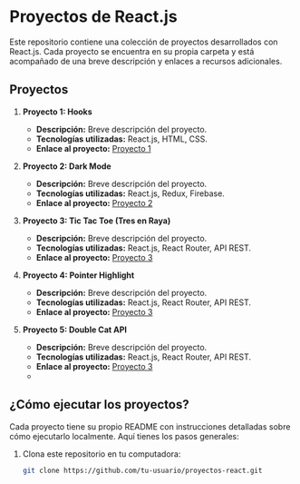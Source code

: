 # Proyectos de React.js

Este repositorio contiene una colección de proyectos desarrollados con React.js. Cada proyecto se encuentra en su propia carpeta y está acompañado de una breve descripción y enlaces a recursos adicionales.

## Proyectos

1. **Proyecto 1: Hooks**
   - **Descripción:** Breve descripción del proyecto.
   - **Tecnologías utilizadas:** React.js, HTML, CSS.
   - **Enlace al proyecto:** [Proyecto 1](proyectos/proyecto-1/README.md)

2. **Proyecto 2: Dark Mode**
   - **Descripción:** Breve descripción del proyecto.
   - **Tecnologías utilizadas:** React.js, Redux, Firebase.
   - **Enlace al proyecto:** [Proyecto 2](proyectos/proyecto-2/README.md)

3. **Proyecto 3: Tic Tac Toe (Tres en Raya)**
   - **Descripción:** Breve descripción del proyecto.
   - **Tecnologías utilizadas:** React.js, React Router, API REST.
   - **Enlace al proyecto:** [Proyecto 3](proyectos/proyecto-3/README.md)
     
4. **Proyecto 4:  Pointer Highlight**
   - **Descripción:** Breve descripción del proyecto.
   - **Tecnologías utilizadas:** React.js, React Router, API REST.
   - **Enlace al proyecto:** [Proyecto 3](proyectos/proyecto-3/README.md)

5. **Proyecto 5: Double Cat API**
   - **Descripción:** Breve descripción del proyecto.
   - **Tecnologías utilizadas:** React.js, React Router, API REST.
   - **Enlace al proyecto:** [Proyecto 3](proyectos/proyecto-3/README.md)
   - 
## ¿Cómo ejecutar los proyectos?

Cada proyecto tiene su propio README con instrucciones detalladas sobre cómo ejecutarlo localmente. Aquí tienes los pasos generales:

1. Clona este repositorio en tu computadora:

   ```bash
   git clone https://github.com/tu-usuario/proyectos-react.git
